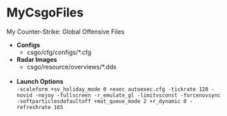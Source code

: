 
# MyCsgoFiles
My Counter-Strike: Global Offensive Files

* __Configs__
  * csgo/cfg/configs/*.cfg
* __Radar Images__
  * csgo/resource/overviews/*.dds
  <br/><br/>
* __Launch Options__<br/>
`-scaleform +sv_holiday_mode 0 +exec autoexec.cfg -tickrate 128 -novid -nojoy -fullscreen -r_emulate_gl -limitvsconst -forcenovsync -softparticlesdefaultoff +mat_queue_mode 2 +r_dynamic 0 -refreshrate 165`
